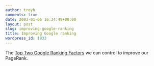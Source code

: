 ```yaml
---
author: troyh
comments: true
date: 2003-01-06 16:34:49+00:00
layout: post
slug: improving-google-ranking
title: Improving Google ranking
wordpress_id: 1833
---
```


The [Top Two Google Ranking Factors](http://www.stickysauce.com/articles/searchenginetips/googleranking.htm) we can control to improve our PageRank.

